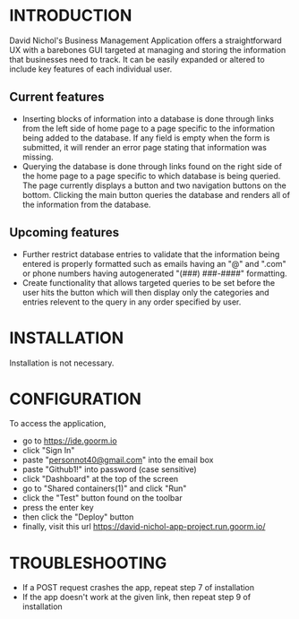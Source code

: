 INTRODUCTION
============

David Nichol's Business Management Application offers a straightforward UX with a barebones GUI targeted at managing and storing the information that businesses need to track. It can be easily expanded or altered to include key features of each individual user.

Current features
----------------
 * Inserting blocks of information into a database is done through links from the left side of home page to a page specific to the information being added to the database. If any field is empty when the form is submitted, it will render an error page stating that information was missing.
 * Querying the database is done through links found on the right side of the home page to a page specific to which database is being queried. The page currently displays a button and two navigation buttons on the bottom. Clicking the main button queries the database and renders all of the information from the database.

Upcoming features
-----------------
 * Further restrict database entries to validate that the information being entered is properly formatted such as emails having an "@" and ".com" or phone numbers having autogenerated "(###) ###-####" formatting.
 * Create functionality that allows targeted queries to be set before the user hits the button which will then display only the categories and entries relevent to the query in any order specified by user.


INSTALLATION
============
Installation is not necessary.


CONFIGURATION
=============
To access the application, 
 * go to https://ide.goorm.io 
 * click "Sign In"
 * paste "personnot40@gmail.com" into the email box
 * paste "Github1!" into password (case sensitive)     
 * click "Dashboard" at the top of the screen
 * go to "Shared containers(1)" and click "Run"
 * click the "Test" button found on the toolbar 
 * press the enter key
 * then click the "Deploy" button
 * finally, visit this url https://david-nichol-app-project.run.goorm.io/



TROUBLESHOOTING
===============
 * If a POST request crashes the app, repeat step 7 of installation 
 * If the app doesn't work at the given link, then repeat step 9 of installation 
